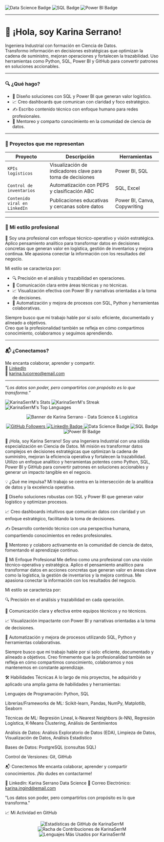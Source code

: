 
<img src="https://img.shields.io/badge/Data%20Science-Con%20Propósito%20y%20Pasión-f49ac2?style=for-the-badge" alt="Data Science Badge" />
<img src="https://img.shields.io/badge/SQL-Precisión%20y%20Control-00bfff?style=for-the-badge&logo=sqlite" alt="SQL Badge" />
<img src="https://img.shields.io/badge/Power%20BI-Visualización%20Estratégica-ffbf00?style=for-the-badge&logo=powerbi" alt="Power BI Badge" />

---

# 💫 ¡Hola, soy Karina Serrano!

Ingeniera Industrial con formación en Ciencia de Datos.  
Transformo información en decisiones estratégicas que optimizan la cadena de suministro, mejoran operaciones y fortalecen la trazabilidad. Uso herramientas como Python, SQL, Power BI y GitHub para convertir patrones en soluciones accionables.

---

### 🔍 ¿Qué hago?
- 🧠 Diseño soluciones con SQL y Power BI que generan valor logístico.
- 📈 Creo dashboards que comunican con claridad y foco estratégico.
- ✍️ Escribo contenido técnico con enfoque humano para redes profesionales.
- 🤝 Mentoreo y comparto conocimiento en la comunidad de ciencia de datos.

---

### 🌟 Proyectos que me representan
| Proyecto | Descripción | Herramientas |
|---------|-------------|--------------|
| `KPIs logísticos` | Visualización de indicadores clave para toma de decisiones | Power BI, SQL |
| `Control de inventarios` | Automatización con PEPS y clasificación ABC | SQL, Excel |
| `Contenido viral en LinkedIn` | Publicaciones educativas y cercanas sobre datos | Power BI, Canva, Copywriting |

---

### 💼 Mi estilo profesional

🎯 Soy una profesional con enfoque técnico-operativo y visión estratégica.  
Aplico pensamiento analítico para transformar datos en decisiones concretas que generan valor en logística, gestión de inventarios y mejora continua. Me apasiona conectar la información con los resultados del negocio.

Mi estilo se caracteriza por:
- 🔍 Precisión en el análisis y trazabilidad en operaciones.
- 🧩 Comunicación clara entre áreas técnicas y no técnicas.
- 📈 Visualización efectiva con Power BI y narrativas orientadas a la toma de decisiones.
- 🚀 Automatización y mejora de procesos con SQL, Python y herramientas colaborativas.

Siempre busco que mi trabajo hable por sí solo: eficiente, documentado y alineado a objetivos.  
Creo que la profesionalidad también se refleja en cómo compartimos conocimiento, colaboramos y seguimos aprendiendo.

---

### 📬 ¿Conectamos?
Me encanta colaborar, aprender y compartir.  
🔗 [LinkedIn](https://www.linkedin.com/in/karina-serrano-data-science)  
📧 karina.tucorreo@email.com

---

_“Los datos son poder, pero compartirlos con propósito es lo que transforma.”_

![KarinaSerrM's Stats](https://github-readme-stats.vercel.app/api?username=KarinaSerrM&theme=default&show_icons=true&hide_border=false&count_private=true)
![KarinaSerrM's Streak](https://github-readme-streak-stats.herokuapp.com/?user=KarinaSerrM&theme=default&hide_border=false)
![KarinaSerrM's Top Languages](https://github-readme-stats.vercel.app/api/top-langs/?username=KarinaSerrM&theme=default&show_icons=true&hide_border=false&layout=compact)


<!-- Banner Section - Profesional y Dinámico -->

<p align="center">
<img src="https://placehold.co/1200x200/2c3e50/ecf0f1?text=Karina+Serrano+%7C+Data+Science+&amp;+Log%C3%ADstica" alt="Banner de Karina Serrano - Data Science & Logística">
</p>

<p align="center">
<a href="https://github.com/KarinaSerrM">
<img src="https://img.shields.io/github/followers/KarinaSerrM?style=social" alt="GitHub Followers">
</a>
<a href="https://www.linkedin.com/in/karina-serrano-data-science">
<img src="https://img.shields.io/badge/LinkedIn-Karina%20Serrano-0077B5?style=for-the-badge&logo=linkedin" alt="LinkedIn Badge">
</a>
<img src="https://img.shields.io/badge/Data%20Science-Con%20Propósito%20y%20Pasión-f49ac2?style=for-the-badge" alt="Data Science Badge" />
<img src="https://img.shields.io/badge/SQL-Precisión%20y%20Control-00bfff?style=for-the-badge&logo=sqlite" alt="SQL Badge" />
<img src="https://img.shields.io/badge/Power%20BI-Visualización%20Estratégica-ffbf00?style=for-the-badge&logo=powerbi" alt="Power BI Badge" />
</p>

🚀 ¡Hola, soy Karina Serrano!
Soy una Ingeniera Industrial con una sólida especialización en Ciencia de Datos. Mi misión es transformar datos complejos en decisiones estratégicas que optimizan la cadena de suministro, mejoran la eficiencia operativa y fortalecen la trazabilidad. Utilizo un enfoque analítico y herramientas potentes como Python, SQL, Power BI y GitHub para convertir patrones en soluciones accionables y generar un impacto tangible en el negocio.

💡 ¿Qué me impulsa?
Mi trabajo se centra en la intersección de la analítica de datos y la excelencia operativa.

🧠 Diseño soluciones robustas con SQL y Power BI que generan valor logístico y optimizan procesos.

📈 Creo dashboards intuitivos que comunican datos con claridad y un enfoque estratégico, facilitando la toma de decisiones.

✍️ Desarrollo contenido técnico con una perspectiva humana, compartiendo conocimientos en redes profesionales.

🤝 Mentoreo y colaboro activamente en la comunidad de ciencia de datos, fomentando el aprendizaje continuo.

💼 Mi Enfoque Profesional
Me defino como una profesional con una visión técnico-operativa y estratégica. Aplico el pensamiento analítico para transformar datos en acciones concretas que generan valor en áreas clave como la logística, la gestión de inventarios y la mejora continua. Me apasiona conectar la información con los resultados del negocio.

Mi estilo se caracteriza por:

🔍 Precisión en el análisis y trazabilidad en cada operación.

🧩 Comunicación clara y efectiva entre equipos técnicos y no técnicos.

📈 Visualización impactante con Power BI y narrativas orientadas a la toma de decisiones.

🚀 Automatización y mejora de procesos utilizando SQL, Python y herramientas colaborativas.

Siempre busco que mi trabajo hable por sí solo: eficiente, documentado y alineado a objetivos. Creo firmemente que la profesionalidad también se refleja en cómo compartimos conocimiento, colaboramos y nos mantenemos en constante aprendizaje.

🛠️ Habilidades Técnicas
A lo largo de mis proyectos, he adquirido y aplicado una amplia gama de habilidades y herramientas:

Lenguajes de Programación: Python, SQL

Librerías/Frameworks de ML: Scikit-learn, Pandas, NumPy, Matplotlib, Seaborn

Técnicas de ML: Regresión Lineal, k-Nearest Neighbors (k-NN), Regresión Logística, K-Means Clustering, Análisis de Sentimientos

Análisis de Datos: Análisis Exploratorio de Datos (EDA), Limpieza de Datos, Visualización de Datos, Análisis Estadístico

Bases de Datos: PostgreSQL (consultas SQL)

Control de Versiones: Git, GitHub

📬 Conectemos
Me encanta colaborar, aprender y compartir conocimientos. ¡No dudes en contactarme!

🔗 LinkedIn: Karina Serrano Data Science
📧 Correo Electrónico: karina.ingind@email.com 

"Los datos son poder, pero compartirlos con propósito es lo que transforma."

📈 Mi Actividad en GitHub
<!-- Indicadores de GitHub - Personalizados para KarinaSerrM -->

<p align="center">
<img src="https://github-readme-stats.vercel.app/api?username=KarinaSerrM&theme=dark&show_icons=true&hide_border=false&count_private=true&title_color=f49ac2&icon_color=00bfff&text_color=ecf0f1&bg_color=2c3e50" alt="Estadísticas de GitHub de KarinaSerrM" />
<img src="https://github-readme-streak-stats.herokuapp.com/?user=KarinaSerrM&theme=dark&hide_border=false&stroke=f49ac2&background=2c3e50&currstreak_color=00bfff&ring=00bfff&side_main=ecf0f1&side_border=ecf0f1&dates=ecf0f1" alt="Racha de Contribuciones de KarinaSerrM" />
<img src="https://github-readme-stats.vercel.app/api/top-langs/?username=KarinaSerrM&theme=dark&show_icons=true&hide_border=false&layout=compact&title_color=f49ac2&icon_color=00bfff&text_color=ecf0f1&bg_color=2c3e50" alt="Lenguajes Más Usados por KarinaSerrM" />
</p>
